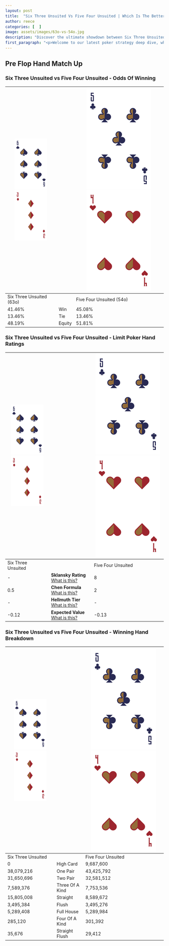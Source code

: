 ```yaml
---
layout: post
title:  "Six Three Unsuited Vs Five Four Unsuited | Which Is The Better Hand In Poker? A Complete Guide"
author: reece
categories: [  ]
image: assets/images/63o-vs-54o.jpg
description: "Discover the ultimate showdown between Six Three Unsuited and Five Four Unsuited in poker! Uncover the odds, strategies, and scenarios where one hand triumphs over the other. Get ready to up your poker game with this thrilling analysis."
first_paragraph: "<p>Welcome to our latest poker strategy deep dive, where we're pitting two distinct hands against each other in a high-stakes showdown: Six Three Unsuited vs Five Four Unsuited.</p><p>In the dynamic world of poker, every decision counts, and knowing which hand holds the upper hand is key to your success at the table.</p><p>In this article, we'll dissect these two hands, explore the scenarios where one dominates the other, and equip you with the knowledge to make strategic choices that can tip the odds in your favor.</p><p>Get ready to unravel the intriguing dynamics of these poker hands and elevate your game to new heights.</p>"
---
```




[comment]: # (sp0)

## Pre Flop Hand Match Up

<div class="table hand-ratings" markdown="1"> 



### Six Three Unsuited vs Five Four Unsuited - Odds Of Winning


    
| ![image info](assets/images/hand1/6.png) ![image info](assets/images/hand1/3o.png) |  | ![image info](assets/images/hand2/5.png) ![image info](assets/images/hand2/4o.png) |
| -------- | -------- | -------- |
| Six Three Unsuited (63o) |  | Five Four Unsuited (54o) |
| 41.46% | Win | 45.08% |
| 13.46% | Tie | 13.46% |
| 48.19% | Equity | 51.81% |




[comment]: # (sp1)



### Six Three Unsuited vs Five Four Unsuited - Limit Poker Hand Ratings


    
| ![image info](assets/images/hand1/6.png) ![image info](assets/images/hand1/3o.png) |  | ![image info](assets/images/hand2/5.png) ![image info](assets/images/hand2/4o.png) |
| -------- | -------- | -------- |
| Six Three Unsuited |  | Five Four Unsuited |
| - | **Sklansky Rating** [What is this?](/sklansky-rating-explained) | 8 |
| 0.5 | **Chen Formula** [What is this?](/chen-formula-explained) | 2 |
| - | **Hellmuth Tier** [What is this?](/Hellmuth-tier-explained) | - |
| -0.12 | **Expected Value** [What is this?](/expected-value-explained) | -0.13 |




[comment]: # (sp2)



### Six Three Unsuited vs Five Four Unsuited - Winning Hand Breakdown


    
| ![image info](assets/images/hand1/6.png) ![image info](assets/images/hand1/3o.png) |  | ![image info](assets/images/hand2/5.png) ![image info](assets/images/hand2/4o.png) |
| -------- | -------- | -------- |
| Six Three Unsuited |  | Five Four Unsuited |
| 0 | High Card | 9,687,600 |
| 38,079,216 | One Pair | 43,425,792 |
| 31,650,696 | Two Pair | 32,581,512 |
| 7,589,376 | Three Of A Kind | 7,753,536 |
| 15,805,008 | Straight | 8,589,672 |
| 3,495,384 | Flush | 3,495,276 |
| 5,289,408 | Full House | 5,289,984 |
| 285,120 | Four Of A Kind | 301,392 |
| 35,676 | Straight Flush | 29,412 |




[comment]: # (sp3)



</div>

[comment]: # (sp4)



[comment]: # (sp5)

